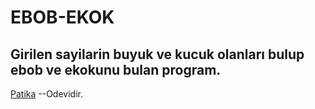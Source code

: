 # EBOB-EKOK
## Girilen sayilarin buyuk ve kucuk olanları bulup ebob ve ekokunu bulan program.
[Patika](https://www.patika.dev/tr) --Odevidir.
